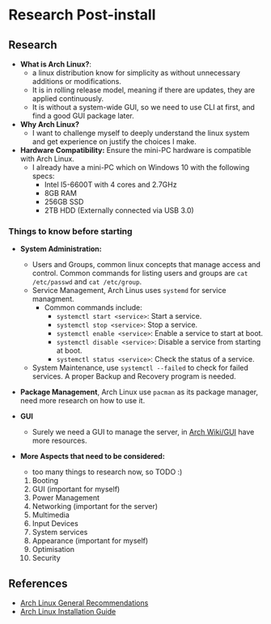 # Research Post-install

## Research

- **What is Arch Linux?**:
  - a linux distribution know for simplicity as without unnecessary additions or modifications.
  - It is in rolling release model, meaning if there are updates, they are applied continuously.
  - It is without a system-wide GUI, so we need to use CLI at first, and find a good GUI package later.
- **Why Arch Linux?**
  - I want to challenge myself to deeply understand the linux system and get experience on justify the choices I make.
- **Hardware Compatibility:** Ensure the mini-PC hardware is compatible with Arch Linux.
  - I already have a mini-PC which on Windows 10 with the following specs:
    - Intel I5-6600T with 4 cores and 2.7GHz
    - 8GB RAM
    - 256GB SSD
    - 2TB HDD (Externally connected via USB 3.0)

### Things to know before starting

- **System Administration:**
  - Users and Groups, common linux concepts that manage access and control. Common commands for listing users and groups are `cat /etc/passwd` and `cat /etc/group`.
  - Service Management, Arch Linus uses `systemd` for service managment.
    - Common commands include:
      - `systemctl start <service>`: Start a service.
      - `systemctl stop <service>`: Stop a service.
      - `systemctl enable <service>`: Enable a service to start at boot.
      - `systemctl disable <service>`: Disable a service from starting at boot.
      - `systemctl status <service>`: Check the status of a service.
  - System Maintenance, use `systemctl --failed` to check for failed services. A proper Backup and Recovery program is needed.
- **Package Management**, Arch Linux use `pacman` as its package manager, need more research on how to use it.

- **GUI**

  - Surely we need a GUI to manage the server, in [Arch Wiki/GUI](https://wiki.archlinux.org/title/Category:Graphical_user_interfaces) have more resources.

- **More Aspects that need to be considered:**
  - too many things to research now, so TODO :)
  1. Booting
  2. GUI (important for myself)
  3. Power Management
  4. Networking (important for the server)
  5. Multimedia
  6. Input Devices
  7. System services
  8. Appearance (important for myself)
  9. Optimisation
  10. Security

## References

- [Arch Linux General Recommendations](https://wiki.archlinux.org/title/General_recommendations)
- [Arch Linux Installation Guide](https://wiki.archlinux.org/title/Installation_guide)
